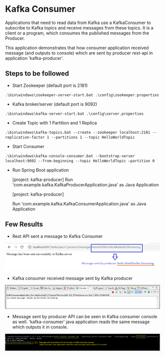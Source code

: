 # Kafka Consumer

Applications that need to read data from Kafka use a KafkaConsumer to subscribe to Kafka topics and receive messages from these topics. It is a client or a program, which consumes the published messages from the Producer.

This application demonstrates that how consumer application received message (and outputs to console) which are sent by producer rest-api in application 'kafka-producer'.

## Steps to be followed

* Start Zookeeper (default port is 2181)

```
.\bin\windows\zookeeper-server-start.bat .\config\zookeeper.properties
```

* Kafka broker/server (default port is 9092)

```
.\bin\windows\kafka-server-start.bat .\config\server.properties
```

* Create Topic with 1 Partition and 1 Replica

```
.\bin\windows\kafka-topics.bat --create --zookeeper localhost:2181 --replication-factor 1 --partitions 1 --topic HelloWorldTopic
```

* Start Consumer

```
.\bin\windows\kafka-console-consumer.bat --bootstrap-server localhost:9092 --from-beginning --topic HelloWorldTopic –partition 0
```

* Run Spring Boot application

	[project: kafka-producer]
	Run 'com.example.kafka.KafkaProducerApplication.java' as Java Application
	
	[project: kafka-producer]
	
	Run 'com.example.kafka.KafkaConsumerApplication.java' as Java Application

## Few Results

- Rest API sent a message to Kafka Consumer

![Image Sample](screenshots/rest-api-sent-message-via-kafka-producer.png)

- Kafka consumer received message sent by Kafka producer

![Image Sample](screenshots/consumer_received_message_sent_by_producer.png)

- Message sent by producer API can be seen in Kafka consumer console as well. 'kafka-consumer' java application reads the same message which outputs it in console.

![Image Sample](screenshots/kafka_console_consumer_cli_received_message_sent_by_producer.png)
